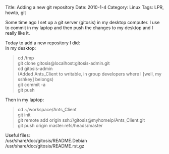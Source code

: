 Title: Adding a new git repository
Date: 2010-1-4
Category: Linux
Tags: LPR, howto, git

Some time ago I set up a git server (gitosis) in my desktop computer. I use to commit in my laptop and then push the changes to my desktop
and I really like it.

Today to add a new repository I did:  
In my desktop:  

> cd /tmp  
> git clone gitosis@localhost:gitosis-admin.git  
> cd gitosis-admin  
> (Added Ants_Client to writable, in group developers where I [well, my sshkey] belongs)  
> git commit -a  
> git push

Then in my laptop:

> cd ~/workspace/Ants_Client  
> git init  
> git remote add origin ssh://gitosis@myhomeip/Ants_Client.git  
> git push origin master:refs/heads/master

Useful files:  
/usr/share/doc/gitosis/README.Debian  
/usr/share/doc/gitosis/README.rst.gz
